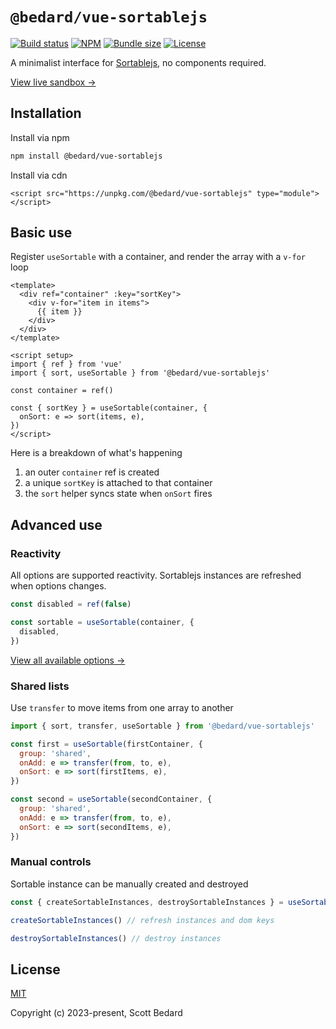 # `@bedard/vue-sortablejs`

[![Build status](https://img.shields.io/github/actions/workflow/status/scottbedard/vue-sortablejs/test.yml?branch=main)](https://github.com/scottbedard/vue-sortablejs/actions)
[![NPM](https://img.shields.io/npm/v/@bedard/vue-sortablejs)](https://www.npmjs.com/package/@bedard/vue-sortablejs)
[![Bundle size](https://img.shields.io/bundlephobia/minzip/@bedard/vue-sortablejs?label=gzipped)](https://bundlephobia.com/result?p=@bedard/vue-sortablejs)
[![License](https://img.shields.io/github/license/scottbedard/vue-sortablejs?color=blue)](https://github.com/scottbedard/vue-sortablejs/blob/main/LICENSE)

A minimalist interface for [Sortablejs](https://sortablejs.github.io/Sortable/), no components required.

[View live sandbox →](https://vue-sortablejs.scottbedard.net)

## Installation

Install via npm

```bash
npm install @bedard/vue-sortablejs
```

Install via cdn

```
<script src="https://unpkg.com/@bedard/vue-sortablejs" type="module"></script>
```

## Basic use

Register `useSortable` with a container, and render the array with a `v-for` loop

```vue
<template>
  <div ref="container" :key="sortKey">
    <div v-for="item in items">
      {{ item }}
    </div>
  </div>
</template>

<script setup>
import { ref } from 'vue'
import { sort, useSortable } from '@bedard/vue-sortablejs'

const container = ref()

const { sortKey } = useSortable(container, {
  onSort: e => sort(items, e),
})
</script>
```

Here is a breakdown of what's happening

1. an outer `container` ref is created
2. a unique `sortKey` is attached to that container
3. the `sort` helper syncs state when `onSort` fires

## Advanced use

### Reactivity

All options are supported reactivity. Sortablejs instances are refreshed when options changes.

```js
const disabled = ref(false)

const sortable = useSortable(container, {
  disabled,
})
```

[View all available options →](https://github.com/SortableJS/Sortable#options)

### Shared lists

Use `transfer` to move items from one array to another

```js
import { sort, transfer, useSortable } from '@bedard/vue-sortablejs'

const first = useSortable(firstContainer, {
  group: 'shared',
  onAdd: e => transfer(from, to, e),
  onSort: e => sort(firstItems, e),
})

const second = useSortable(secondContainer, {
  group: 'shared',
  onAdd: e => transfer(from, to, e),
  onSort: e => sort(secondItems, e),
})
```

### Manual controls

Sortable instance can be manually created and destroyed

```js
const { createSortableInstances, destroySortableInstances } = useSortable(container)

createSortableInstances() // refresh instances and dom keys

destroySortableInstances() // destroy instances
```

## License

[MIT](https://github.com/scottbedard/vue-sortablejs/blob/master/LICENSE)

Copyright (c) 2023-present, Scott Bedard
